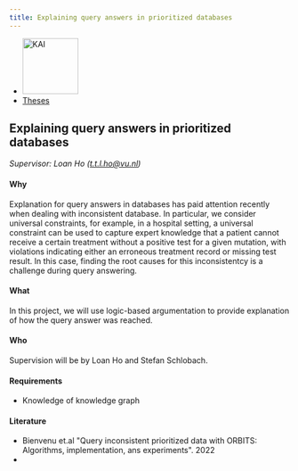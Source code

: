 ```yaml
---
title: Explaining query answers in prioritized databases 
---
```


<nav><ul>
    <li><a href="https://kai.cs.vu.nl/"> <img src="../../images/logos/KAI_logo_small_transp.png" alt="KAI" width="100"/></a></li>
    <li><a href="https://kai.cs.vu.nl/theses/">Theses</a></li>
</ul></nav>

## Explaining query answers in prioritized databases 

*Supervisor: Loan Ho (t.t.l.ho@vu.nl)*


#### Why 
Explanation for query answers in databases has paid attention recently when dealing with inconsistent database. In particular, we consider universal constraints, for example, in a hospital setting, a universal constraint can be used to capture expert knowledge that a patient cannot receive a certain treatment without a positive test for a given mutation, with violations indicating either an erroneous treatment record or missing test result. In this case, finding the root causes for this inconsistentcy is a challenge during query answering. 
#### What 
In this project, we will use logic-based argumentation to provide explanation of how the query answer was reached.
#### Who 
Supervision will be by Loan Ho and Stefan Schlobach. 

#### Requirements
- Knowledge of knowledge graph

#### Literature
- Bienvenu et.al "Query inconsistent prioritized data with ORBITS: Algorithms, implementation, ans experiments". 2022
- 

